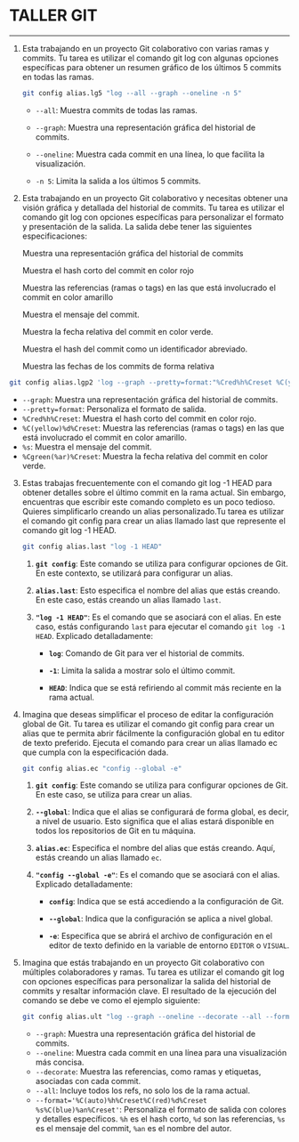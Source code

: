 # **TALLER GIT**

------

1. Esta trabajando en un proyecto Git colaborativo con varias ramas y commits. Tu tarea es
   utilizar el comando git log con algunas opciones específicas para obtener un resumen
   gráfico de los últimos 5 commits en todas las ramas.

   ```bash
   git config alias.lg5 "log --all --graph --oneline -n 5"
   ```

   - `--all`: Muestra commits de todas las ramas.

   - `--graph`: Muestra una representación gráfica del historial de commits.

   - `--oneline`: Muestra cada commit en una línea, lo que facilita la visualización.

   - `-n 5`: Limita la salida a los últimos 5 commits.

     

2. Esta trabajando en un proyecto Git colaborativo y necesitas obtener una visión gráfica y
   detallada del historial de commits. Tu tarea es utilizar el comando git log con opciones
   específicas para personalizar el formato y presentación de la salida. La salida debe tener
   las siguientes especificaciones:

   Muestra una representación gráfica del historial de commits

   Muestra el hash corto del commit en color rojo

   Muestra las referencias (ramas o tags) en las que está involucrado el commit en color
   amarillo

   Muestra el mensaje del commit.

   Muestra la fecha relativa del commit en color verde.

   Muestra el hash del commit como un identificador abreviado.

   Muestra las fechas de los commits de forma relativa



```bash
git config alias.lgp2 'log --graph --pretty=format:"%Cred%h%Creset %C(yellow)%d%Creset %s %Cgreen(%ar)%Creset"'
```

- `--graph`: Muestra una representación gráfica del historial de commits.
- `--pretty=format`: Personaliza el formato de salida.
- `%Cred%h%Creset`: Muestra el hash corto del commit en color rojo.
- `%C(yellow)%d%Creset`: Muestra las referencias (ramas o tags) en las que está involucrado el commit en color amarillo.
- `%s`: Muestra el mensaje del commit.
- `%Cgreen(%ar)%Creset`: Muestra la fecha relativa del commit en color verde.





3. Estas trabajas frecuentemente con el comando git log -1 HEAD para obtener detalles sobre
   el último commit en la rama actual. Sin embargo, encuentras que escribir este comando
   completo es un poco tedioso. Quieres simplificarlo creando un alias personalizado.Tu tarea es utilizar el 
   comando git config para crear un alias llamado last que represente el
   comando git log -1 HEAD.

   ```bash
   git config alias.last "log -1 HEAD"
   ```

   1. **`git config`**: Este comando se utiliza para configurar opciones de Git. En este contexto, se utilizará para configurar un alias.

   2. **`alias.last`**: Esto especifica el nombre del alias que estás creando. En este caso, estás creando un alias llamado `last`.

   3. **`"log -1 HEAD"`**: Es el comando que se asociará con el alias. En este caso, estás configurando `last` para ejecutar el comando `git log -1 HEAD`. Explicado detalladamente:

      - **`log`**: Comando de Git para ver el historial de commits.

      - **`-1`**: Limita la salida a mostrar solo el último commit.

      - **`HEAD`**: Indica que se está refiriendo al commit más reciente en la rama actual.

        

4. Imagina que deseas simplificar el proceso de editar la configuración global de Git. Tu tarea
   es utilizar el comando git config para crear un alias que te permita abrir fácilmente la
   configuración global en tu editor de texto preferido. Ejecuta el comando para crear un alias
   llamado ec que cumpla con la especificación dada.

   ```bash
   git config alias.ec "config --global -e"
   ```

   1. **`git config`**: Este comando se utiliza para configurar opciones de Git. En este caso, se utiliza para crear un alias.

   2. **`--global`**: Indica que el alias se configurará de forma global, es decir, a nivel de usuario. Esto significa que el alias estará disponible en todos los repositorios de Git en tu máquina.

   3. **`alias.ec`**: Especifica el nombre del alias que estás creando. Aquí, estás creando un alias llamado `ec`.

   4. **`"config --global -e"`**: Es el comando que se asociará con el alias. Explicado detalladamente:

      - **`config`**: Indica que se está accediendo a la configuración de Git.

      - **`--global`**: Indica que la configuración se aplica a nivel global.

      - **`-e`**: Especifica que se abrirá el archivo de configuración en el editor de texto definido en la variable de entorno `EDITOR` o `VISUAL`.

        

5. Imagina que estás trabajando en un proyecto Git colaborativo con múltiples colaboradores
   y ramas. Tu tarea es utilizar el comando git log con opciones específicas para personalizar
   la salida del historial de commits y resaltar información clave. El resultado de la ejecución
   del comando se debe ve como el ejemplo siguiente:

   ```bash
   git config alias.ult "log --graph --oneline --decorate --all --format='%C(auto)%h%Creset%C(red)%d%Creset%C(red)\%Creset %s%C(blue)\%Creset %C(bold blue)[%an]%Creset'"
   ```

   - `--graph`: Muestra una representación gráfica del historial de commits.
   - `--oneline`: Muestra cada commit en una línea para una visualización más concisa.
   - `--decorate`: Muestra las referencias, como ramas y etiquetas, asociadas con cada commit.
   - `--all`: Incluye todos los refs, no solo los de la rama actual.
   - `--format='%C(auto)%h%Creset%C(red)%d%Creset %s%C(blue)%an%Creset'`: Personaliza el formato de salida con colores y detalles específicos. `%h` es el hash corto, `%d` son las referencias, `%s` es el mensaje del commit, `%an` es el nombre del autor.
